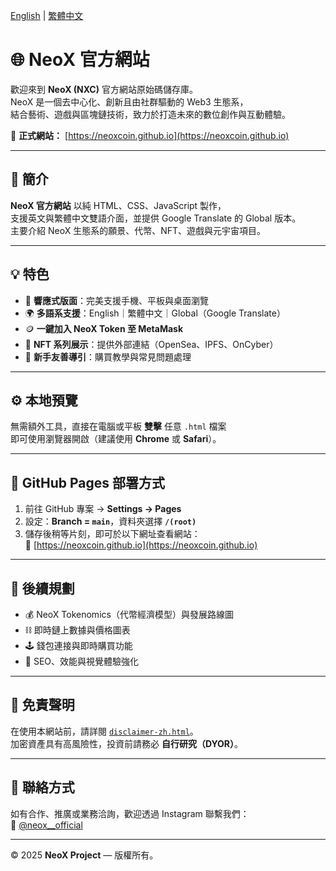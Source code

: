[English](README.md) | [繁體中文](README-zh.md)

# 🌐 NeoX 官方網站

歡迎來到 **NeoX (NXC)** 官方網站原始碼儲存庫。  
NeoX 是一個去中心化、創新且由社群驅動的 Web3 生態系，  
結合藝術、遊戲與區塊鏈技術，致力於打造未來的數位創作與互動體驗。

🔗 **正式網站：** [https://neoxcoin.github.io](https://neoxcoin.github.io)

---

## 📖 簡介

**NeoX 官方網站** 以純 HTML、CSS、JavaScript 製作，  
支援英文與繁體中文雙語介面，並提供 Google Translate 的 Global 版本。  
主要介紹 NeoX 生態系的願景、代幣、NFT、遊戲與元宇宙項目。

---

## 💡 特色

- 📱 **響應式版面**：完美支援手機、平板與桌面瀏覽  
- 🌍 **多語系支援**：English｜繁體中文｜Global（Google Translate）  
- 🪙 **一鍵加入 NeoX Token 至 MetaMask**  
- 🎨 **NFT 系列展示**：提供外部連結（OpenSea、IPFS、OnCyber）  
- 🧭 **新手友善導引**：購買教學與常見問題處理  

---

## ⚙️ 本地預覽

無需額外工具，直接在電腦或平板 **雙擊** 任意 `.html` 檔案  
即可使用瀏覽器開啟（建議使用 **Chrome** 或 **Safari**）。

---

## 🚀 GitHub Pages 部署方式

1. 前往 GitHub 專案 → **Settings → Pages**  
2. 設定：**Branch = `main`**，資料夾選擇 **`/(root)`**  
3. 儲存後稍等片刻，即可於以下網址查看網站：  
   🔗 [https://neoxcoin.github.io](https://neoxcoin.github.io)

---

## 🔮 後續規劃

- 💰 NeoX Tokenomics（代幣經濟模型）與發展路線圖  
- ⛓️ 即時鏈上數據與價格圖表  
- 🕹️ 錢包連接與即時購買功能  
- 🚀 SEO、效能與視覺體驗強化  

---

## 📜 免責聲明

在使用本網站前，請詳閱 [`disclaimer-zh.html`](https://neoxcoin.github.io/disclaimer-zh.html)。  
加密資產具有高風險性，投資前請務必 **自行研究（DYOR）**。

---

## 🤝 聯絡方式

如有合作、推廣或業務洽詢，歡迎透過 Instagram 聯繫我們：  
📸 [@neox__official](https://www.instagram.com/neox__official?igsh=a2N5bTZ3MTlmMmNy&utm_source=qr)

---

© 2025 **NeoX Project** — 版權所有。